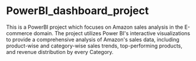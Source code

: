 # PowerBI_dashboard_project
This is a PowerBI project which focuses on Amazon sales analysis in the E-commerce domain. The project utilizes Power BI's interactive visualizations to provide a comprehensive analysis of Amazon's sales data, including product-wise and category-wise sales trends, top-performing products, and revenue distribution by every Category.
